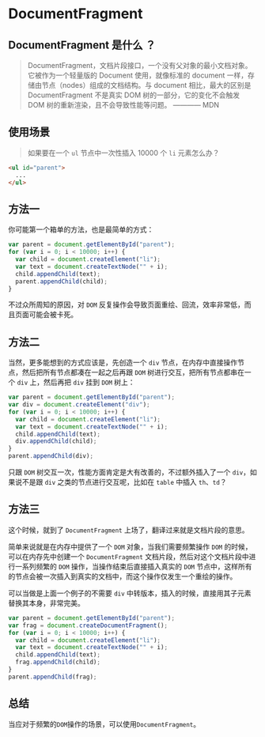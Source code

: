# DocumentFragment
## DocumentFragment 是什么 ？

> DocumentFragment，文档片段接口，一个没有父对象的最小文档对象。它被作为一个轻量版的 Document 使用，就像标准的 document 一样，存储由节点（nodes）组成的文档结构。与 document 相比，最大的区别是 DocumentFragment 不是真实 DOM 树的一部分，它的变化不会触发 DOM 树的重新渲染，且不会导致性能等问题。
———— MDN

## 使用场景

> 如果要在一个 `ul` 节点中一次性插入 10000 个 `li` 元素怎么办？

``` html
<ul id="parent">
  ...
</ul>
```
## 方法一
你可能第一个箱单的方法，也是最简单的方式：
```js
var parent = document.getElementById("parent");
for (var i = 0; i < 10000; i++) {
  var child = document.createElement("li");
  var text = document.createTextNode("" + i);
  child.appendChild(text);
  parent.appendChild(child);
}
```

不过众所周知的原因，对 `DOM` 反复操作会导致页面重绘、回流，效率非常低，而且页面可能会被卡死。

## 方法二
当然，更多能想到的方式应该是，先创造一个 `div` 节点，在内存中直接操作节点，然后把所有节点都凑在一起之后再跟 `DOM` 树进行交互，把所有节点都串在一个 `div` 上，然后再把 `div` 挂到 `DOM` 树上：

```js
var parent = document.getElementById("parent");
var div = document.createElement("div");
for (var i = 0; i < 10000; i++) {
  var child = document.createElement("li");
  var text = document.createTextNode("" + i);
  child.appendChild(text);
  div.appendChild(child);
}
parent.appendChild(div);
```

只跟 `DOM` 树交互一次，性能方面肯定是大有改善的，不过额外插入了一个 `div`，如果说不是跟 `div` 之类的节点进行交互呢，比如在 `table` 中插入 `th`、`td`？

## 方法三
这个时候，就到了 `DocumentFragment` 上场了，翻译过来就是文档片段的意思。

简单来说就是在内存中提供了一个 `DOM` 对象，当我们需要频繁操作 `DOM` 的时候，可以在内存先中创建一个 `DocumentFragment` 文档片段，然后对这个文档片段中进行一系列频繁的 `DOM` 操作，当操作结束后直接插入真实的 `DOM` 节点中，这样所有的节点会被一次插入到真实的文档中，而这个操作仅发生一个重绘的操作。

可以当做是上面一个例子的不需要 `div` 中转版本，插入的时候，直接用其子元素替换其本身，非常完美。

```js
var parent = document.getElementById("parent");
var frag = document.createDocumentFragment();
for (var i = 0; i < 10000; i++) {
  var child = document.createElement("li");
  var text = document.createTextNode("" + i);
  child.appendChild(text);
  frag.appendChild(child);
}
parent.appendChild(frag);
```
## 总结
当应对于频繁的`DOM`操作的场景，可以使用`DocumentFragment`。